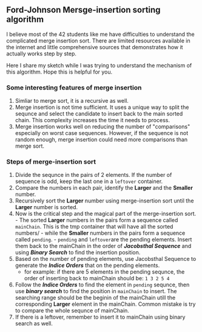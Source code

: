 ## Ford-Johnson Mersge-insertion sorting algorithm

I believe most of the 42 students like me have difficulties to understand the complicated merge insertion sort. There are limited resources available in the internet and little comprehensive sources that demonstrates how it actually works step by step.

Here I share my sketch while I was trying to understand the mechanism of this algorithm. Hope this is helpful for you.



### Some interesting features of merge insertion 
1. Simliar to merge sort, it is a recursive as well.
2. Merge insertion is not time sufficient. It uses a unique way to split the sequnce and select the candidate to insert back to the main sorted chain. This complexity increases the time it needs to process.
3. Merge insertion works well on reducing the number of "comparisons" especially on worst case sequences. However, if the sequence is not random enough, merge insertion could need more comparisons than merge sort.

### Steps of merge-insertion sort
1. Divide the sequnce in the pairs of 2 elements. If the number of sequence is odd, keep the last one in a ```leftover``` container.
2. Compare the numbers in each pair, identify the **Larger** and the **Smaller** number.
3. Recursively sort the **Larger** number using merge-insertion sort until the **Larger** number is sorted.
4. Now is the critical step and the magical part of the merge-insertion sort. 
        - The sorted **Larger** numbers in the pairs form a sequence called  ```mainChain```. This is the tmp container that will have all the sorted numbers/
        - while the **Smaller** numbers in the pairs form a sequence called ```pending```. 
        - ```pending``` and ```leftover```are the pending elements. Insert them back to the mainChain in the order of ***Jacobsthal Sequence*** and using ***Binary Search*** to find the insertion position.
5. Based on the number of pending elements, use Jacobsthal Sequence to generate the ***Indice Orders*** that on the pending elements.
    - for example: if there are 5 elements in the pending sequnce, the order of inserting back to mainChain should be: ```1 3 2 5 4```
6. Follow the ***Indice Orders*** to find the element in ```pending``` sequnce, then use ***binary search*** to find the position in ```mainChain``` to insert. The searching range should be the beginin of the mainChain utill the corresponding **Larger** element in the mainChain. Common mistake is try to compare the whole sequnce of mainChain.
7. If there is a leftover, remember to insert it to mainChain using binary search as well.